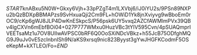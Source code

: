 $START$knABxu5N0W+Gkxy6Vjh+33pPZgT4m1LXVbj6/iJ0iYU2s/9PSn89NXPu2bQzBDXpBBMAPzs9SvHxuaQji2Cm9FL+hOWiD1Yk8jnXviyvg9wBboEm0rOC9/cKp6gWJ8JLP4DwKnESkpcS/P56psk6UY5vxq2AZCfAWMlmPVx39QBv4lgCXVn6mEbfBOi04+027P777WMxu0HuzVBc3tYIV595Cvn/4pSUAQmprIVEETsaMz1u7OV8UlIwAVPSC0bRF6Q0OoSXiNDcVBkz+h55JcB75ODfghMQG9J9uJv0vE5zcInbnISh9N/aKS9xrsq9nic823Byyst3gYwJHGFKCodmF5OSeKepM+kXTLEO/Fo=$END$